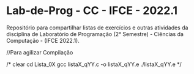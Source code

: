 # Lab-de-Prog - CC - IFCE - 2022.1

Repositório para compartilhar listas de exercícios e outras atividades da disciplina de Laboratório de Programação (2° Semestre) - Ciências da Computação - (IFCE 2022.1).

//Para agilizar Compilação

/*
clear
cd Lista_0X
gcc listaX_qYY.c -o listaX_qYY.e
./listaX_qYY.e
*/